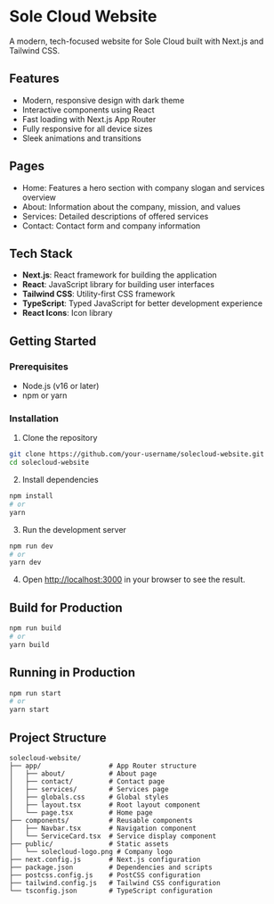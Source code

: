 # Sole Cloud Website

A modern, tech-focused website for Sole Cloud built with Next.js and Tailwind CSS.

## Features

- Modern, responsive design with dark theme
- Interactive components using React
- Fast loading with Next.js App Router
- Fully responsive for all device sizes
- Sleek animations and transitions

## Pages

- Home: Features a hero section with company slogan and services overview
- About: Information about the company, mission, and values
- Services: Detailed descriptions of offered services
- Contact: Contact form and company information

## Tech Stack

- **Next.js**: React framework for building the application
- **React**: JavaScript library for building user interfaces
- **Tailwind CSS**: Utility-first CSS framework
- **TypeScript**: Typed JavaScript for better development experience
- **React Icons**: Icon library

## Getting Started

### Prerequisites

- Node.js (v16 or later)
- npm or yarn

### Installation

1. Clone the repository
```bash
git clone https://github.com/your-username/solecloud-website.git
cd solecloud-website
```

2. Install dependencies
```bash
npm install
# or
yarn
```

3. Run the development server
```bash
npm run dev
# or
yarn dev
```

4. Open [http://localhost:3000](http://localhost:3000) in your browser to see the result.

## Build for Production

```bash
npm run build
# or
yarn build
```

## Running in Production

```bash
npm run start
# or
yarn start
```

## Project Structure

```
solecloud-website/
├── app/                 # App Router structure
│   ├── about/           # About page
│   ├── contact/         # Contact page
│   ├── services/        # Services page
│   ├── globals.css      # Global styles
│   ├── layout.tsx       # Root layout component
│   └── page.tsx         # Home page
├── components/          # Reusable components
│   ├── Navbar.tsx       # Navigation component
│   └── ServiceCard.tsx  # Service display component
├── public/              # Static assets
│   └── solecloud-logo.png # Company logo
├── next.config.js       # Next.js configuration
├── package.json         # Dependencies and scripts
├── postcss.config.js    # PostCSS configuration
├── tailwind.config.js   # Tailwind CSS configuration
└── tsconfig.json        # TypeScript configuration
```